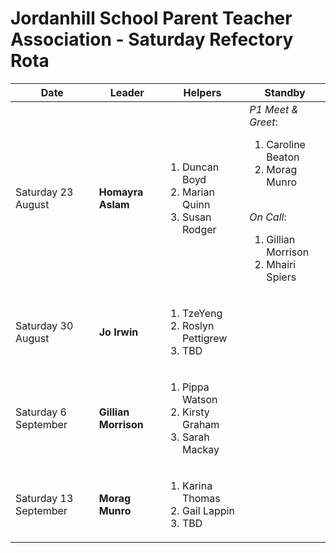 # Jordanhill School Parent Teacher Association - Saturday Refectory Rota

| Date           | Leader        | Helpers                             | Standby |
|----------------|--------------|-------------------------------------|-----|
| Saturday 23 August | **Homayra Aslam** | <ol><li>Duncan Boyd</li><li>Marian Quinn</li><li>Susan Rodger</li></ol>| _P1 Meet & Greet_: <ol><li>Caroline Beaton</li><li>Morag Munro</li></ol><br/> _On Call_: <ol><li>Gillian Morrison</li><li>Mhairi Spiers</li></ol> |
| Saturday 30 August | **Jo Irwin**     | <ol><li>TzeYeng</li><li>Roslyn Pettigrew</li> <li>TBD</li></ol>| |
| Saturday 6 September  | **Gillian Morrison** | <ol><li>Pippa Watson</li><li>Kirsty Graham</li><li>Sarah Mackay</li></ol>| |
| Saturday 13 September | **Morag Munro** |<ol><li>Karina Thomas</li><li>Gail Lappin</li><li>TBD</li></ol> | | 
